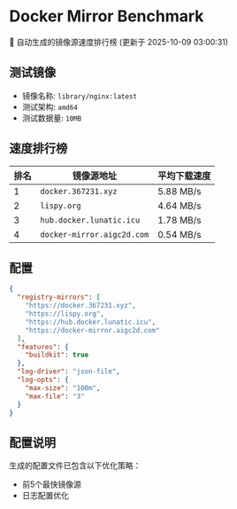 # Docker Mirror Benchmark

🚀 自动生成的镜像源速度排行榜 (更新于 2025-10-09 03:00:31)

## 测试镜像
- 镜像名称: `library/nginx:latest`
- 测试架构: `amd64`
- 测试数据量: `10MB`

## 速度排行榜
| 排名 | 镜像源地址 | 平均下载速度 |
|------|------------|--------------|
| 1 | `docker.367231.xyz` | 5.88 MB/s |
| 2 | `lispy.org` | 4.64 MB/s |
| 3 | `hub.docker.lunatic.icu` | 1.78 MB/s |
| 4 | `docker-mirror.aigc2d.com` | 0.54 MB/s |

## 配置

```json
{
  "registry-mirrors": [
    "https://docker.367231.xyz",
    "https://lispy.org",
    "https://hub.docker.lunatic.icu",
    "https://docker-mirror.aigc2d.com"
  ],
  "features": {
    "buildkit": true
  },
  "log-driver": "json-file",
  "log-opts": {
    "max-size": "100m",
    "max-file": "3"
  }
}
```

## 配置说明
生成的配置文件已包含以下优化策略：
- 前5个最快镜像源
- 日志配置优化

